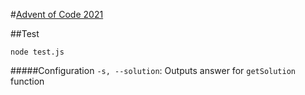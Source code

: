 #[Advent of Code 2021](https://adventofcode.com/)


##Test
```shell
node test.js
```
#####Configuration
<code>-s, --solution</code>: Outputs answer for ```getSolution``` function

